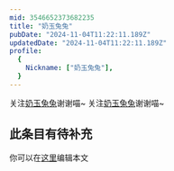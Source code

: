 ```yaml
---
mid: 3546652373682235
title: "奶玉兔兔"
pubDate: "2024-11-04T11:22:11.189Z"
updatedDate: "2024-11-04T11:22:11.189Z"
profile:
  {
    Nickname: ["奶玉兔兔"],
  }
---
```


关注[奶玉兔兔](https://space.bilibili.com/3546652373682235)谢谢喵~ 关注[奶玉兔兔](https://space.bilibili.com/3546652373682235)谢谢喵~

## 此条目有待补充
你可以在[这里](https://github.com/Yuhanawa/VTuber.ICU-Content/edit/master/v/奶玉兔兔/index.md)编辑本文
